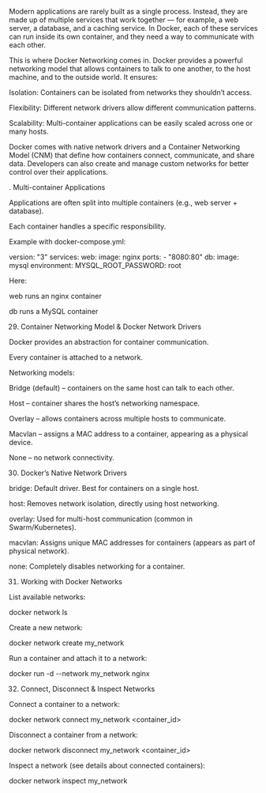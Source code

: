 Modern applications are rarely built as a single process. Instead, they are made up of multiple services that work together — for example, a web server, a database, and a caching service. In Docker, each of these services can run inside its own container, and they need a way to communicate with each other.

This is where Docker Networking comes in. Docker provides a powerful networking model that allows containers to talk to one another, to the host machine, and to the outside world. It ensures:

Isolation: Containers can be isolated from networks they shouldn’t access.

Flexibility: Different network drivers allow different communication patterns.

Scalability: Multi-container applications can be easily scaled across one or many hosts.

Docker comes with native network drivers and a Container Networking Model (CNM) that define how containers connect, communicate, and share data. Developers can also create and manage custom networks for better control over their applications.

. Multi-container Applications

Applications are often split into multiple containers (e.g., web server + database).

Each container handles a specific responsibility.

Example with docker-compose.yml:

version: "3"
services:
  web:
    image: nginx
    ports:
      - "8080:80"
  db:
    image: mysql
    environment:
      MYSQL_ROOT_PASSWORD: root


Here:

web runs an nginx container

db runs a MySQL container

29. Container Networking Model & Docker Network Drivers

Docker provides an abstraction for container communication.

Every container is attached to a network.

Networking models:

Bridge (default) – containers on the same host can talk to each other.

Host – container shares the host’s networking namespace.

Overlay – allows containers across multiple hosts to communicate.

Macvlan – assigns a MAC address to a container, appearing as a physical device.

None – no network connectivity.

30. Docker’s Native Network Drivers

bridge: Default driver. Best for containers on a single host.

host: Removes network isolation, directly using host networking.

overlay: Used for multi-host communication (common in Swarm/Kubernetes).

macvlan: Assigns unique MAC addresses for containers (appears as part of physical network).

none: Completely disables networking for a container.

31. Working with Docker Networks

List available networks:

docker network ls


Create a new network:

docker network create my_network


Run a container and attach it to a network:

docker run -d --network my_network nginx

32. Connect, Disconnect & Inspect Networks

Connect a container to a network:

docker network connect my_network <container_id>


Disconnect a container from a network:

docker network disconnect my_network <container_id>


Inspect a network (see details about connected containers):

docker network inspect my_network
